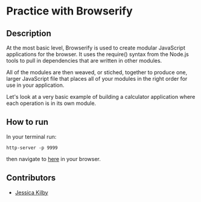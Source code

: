# Practice with Browserify

## Description
At the most basic level, Browserify is used to create modular JavaScript applications for the browser. It uses the require() syntax from the Node.js tools to pull in dependencies that are written in other modules.

All of the modules are then weaved, or stiched, together to produce one, larger JavaScript file that places all of your modules in the right order for use in your application.

Let's look at a very basic example of building a calculator application where each operation is in its own module.

## How to run
In your terminal run:
```
http-server -p 9999
```
then navigate to [here](http://localhost:9999) in your browser.

## Contributors
- [Jessica Kilby](https://github.com/jessicakilby)

